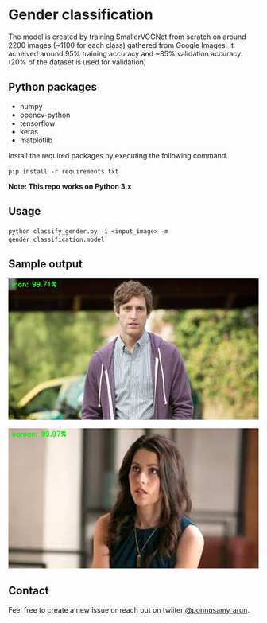 # Gender classification
The model is created by training SmallerVGGNet from scratch on around 2200 images (~1100 for each class) gathered from Google Images. It acheived around 95% training accuracy and ~85% validation accuracy. (20% of the dataset is used for validation)

## Python packages
* numpy
* opencv-python
* tensorflow
* keras
* matplotlib

Install the required packages by executing the following command.

`pip install -r requirements.txt`

**Note: This repo works on Python 3.x** 

## Usage
`python classify_gender.py -i <input_image> -m gender_classification.model`

## Sample output
![](sample_output1.jpg)

![](sample_output2.jpg)

## Contact
Feel free to create a new issue or reach out on twiiter [@ponnusamy_arun](twitter.com/ponnusamy_arun).
